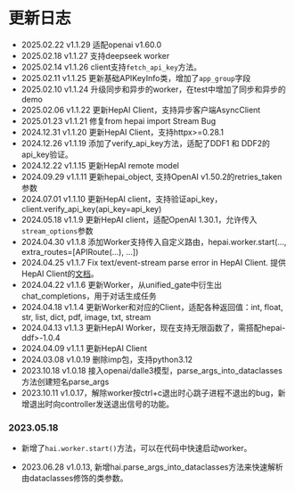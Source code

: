 # 更新日志

+ 2025.02.22 v1.1.29 适配openai v1.60.0
+ 2025.02.18 v1.1.27 支持deepseek worker
+ 2025.02.14 v1.1.26 client支持`fetch_api_key`方法。
+ 2025.02.11 v1.1.25 更新基础APIKeyInfo类，增加了`app_group`字段
+ 2025.02.10 v1.1.24 升级同步和异步的worker，在test中增加了同步和异步的demo
+ 2025.02.06 v1.1.22 更新HepAI Client，支持异步客户端AsyncClient
+ 2025.01.23 v1.1.21 修复from hepai import Stream Bug
+ 2024.12.31 v1.1.20 更新HepAI Client，支持httpx>=0.28.1
+ 2024.12.26 v1.1.19 添加了verify_api_key方法，适配了DDF1 和 DDF2的api_key验证。
+ 2024.12.22 v1.1.15 更新HepAI remote model
+ 2024.09.29 v1.1.11 更新hepai_object, 支持OpenAI v1.50.2的retries_taken参数
+ 2024.07.01 v1.1.10 更新HepAI client，支持验证api_key，client.verify_api_key(api_key=api_key)
+ 2024.05.18 v1.1.9 更新HepAI client，适配OpenAI 1.30.1，允许传入`stream_options`参数
+ 2024.04.30 v1.1.8 添加Worker支持传入自定义路由，hepai.worker.start(..., extra_routes=[APIRoute(...), ...])
+ 2024.04.25 v1.1.7 Fix text/event-stream parse error in HepAI Client. 提供HepAI Client的[文档](hepai_client.md)。
+ 2024.04.22 v1.1.6 更新Worker，从unified_gate中衍生出chat_completions，用于对话生成任务
+ 2024.04.18 v1.1.4 更新Worker和对应的Client，适配各种返回值：int, float, str, list, dict, pdf, image, txt, stream
+ 2024.04.13 v1.1.3 更新HepAI Worker，现在支持无限函数了，需搭配hepai-ddf>-1.0.4
+ 2024.04.09 v1.1.1 更新HepAI Client
+ 2024.03.08 v1.0.19 删除imp包，支持python3.12
+ 2023.10.18 v1.0.18 接入openai/dalle3模型，parse_args_into_dataclasses方法创建短名parse_args
+ 2023.10.11 v1.0.17，解除worker按ctrl+c退出时心跳子进程不退出的bug，新增退出时向controller发送退出信号的功能。

### 2023.05.18
+ 新增了`hai.worker.start()`方法，可以在代码中快速启动worker。

+ 2023.06.28 v1.0.13, 新增hai.parse_args_into_dataclasses方法来快速解析由dataclasses修饰的类参数。

